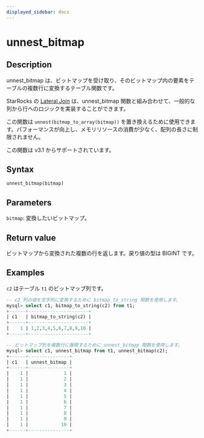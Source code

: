 ```yaml
---
displayed_sidebar: docs
---
```


# unnest_bitmap

## Description

unnest_bitmap は、ビットマップを受け取り、そのビットマップ内の要素をテーブルの複数行に変換するテーブル関数です。

StarRocks の [Lateral Join](../../../using_starrocks/Lateral_join.md) は、unnest_bitmap 関数と組み合わせて、一般的な列から行へのロジックを実装することができます。

この関数は `unnest(bitmap_to_array(bitmap))` を置き換えるために使用できます。パフォーマンスが向上し、メモリリソースの消費が少なく、配列の長さに制限されません。

この関数は v3.1 からサポートされています。

## Syntax

```Haskell
unnest_bitmap(bitmap)
```

## Parameters

`bitmap`: 変換したいビットマップ。

## Return value

ビットマップから変換された複数の行を返します。戻り値の型は BIGINT です。

## Examples

`c2` はテーブル `t1` のビットマップ列です。

```SQL
-- c2 列の値を文字列に変換するために bitmap_to_string 関数を使用します。
mysql> select c1, bitmap_to_string(c2) from t1;
+------+----------------------+
| c1   | bitmap_to_string(c2) |
+------+----------------------+
|    1 | 1,2,3,4,5,6,7,8,9,10 |
+------+----------------------+

-- ビットマップ列を複数行に展開するために unnest_bitmap 関数を使用します。
mysql> select c1, unnest_bitmap from t1, unnest_bitmap(c2);
+------+---------------+
| c1   | unnest_bitmap |
+------+---------------+
|    1 |             1 |
|    1 |             2 |
|    1 |             3 |
|    1 |             4 |
|    1 |             5 |
|    1 |             6 |
|    1 |             7 |
|    1 |             8 |
|    1 |             9 |
|    1 |            10 |
+------+---------------+
```
